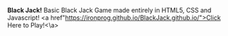 <b>Black Jack!</b>
Basic Black Jack Game made entirely in HTML5, CSS and Javascript!
<a href"https://ironprog.github.io/BlackJack.github.io/">Click Here to Play!<\a>
